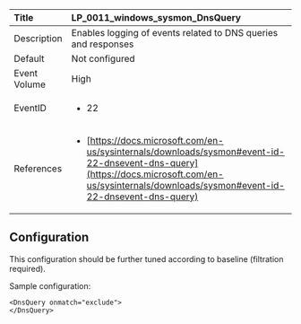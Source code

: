 | Title          | LP_0011_windows_sysmon_DnsQuery                                                                     |
|:---------------|:--------------------------------------------------------------------------------|
| Description    | Enables logging of events related to DNS queries and responses                                                               |
| Default        | Not configured                                                                   |
| Event Volume   | High                                                                    |
| EventID        | <ul><li>22</li></ul>         |
| References     | <ul><li>[https://docs.microsoft.com/en-us/sysinternals/downloads/sysmon#event-id-22-dnsevent-dns-query](https://docs.microsoft.com/en-us/sysinternals/downloads/sysmon#event-id-22-dnsevent-dns-query)</li></ul> |



## Configuration

This configuration should be further tuned according to baseline (filtration required).

Sample configuration:
```
<DnsQuery onmatch="exclude">
</DnsQuery>
```


